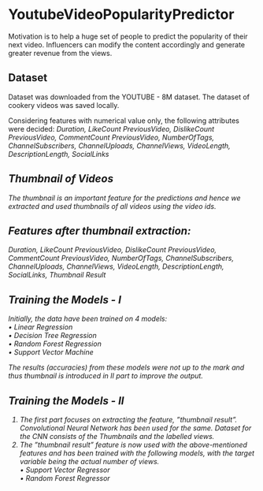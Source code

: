 # YoutubeVideoPopularityPredictor
Motivation is to help a huge set of people to predict the popularity of their next video. Influencers can modify the content accordingly and generate greater revenue from the views.

## Dataset
Dataset was downloaded from the YOUTUBE - 8M
dataset. The dataset of cookery videos was saved locally.

Considering features with numerical value only, the following attributes were decided:
<I> Duration, LikeCount PreviousVideo, DislikeCount PreviousVideo, CommentCount PreviousVideo, NumberOfTags, ChannelSubscribers, ChannelUploads, ChannelViews, VideoLength, DescriptionLength, SocialLinks<I>
  
##  Thumbnail of Videos
The thumbnail is an important feature for the predictions and hence we extracted and used thumbnails of all videos using the video ids. 

## Features after thumbnail extraction:
<I>Duration, LikeCount PreviousVideo, DislikeCount PreviousVideo, CommentCount PreviousVideo, NumberOfTags, ChannelSubscribers, ChannelUploads, ChannelViews, VideoLength, DescriptionLength, SocialLinks, Thumbnail Result<I>
  
## Training the Models - I
Initially, the data have been trained on 4 models:<br>
• Linear Regression<br>
• Decision Tree Regression<br>
• Random Forest Regression<br>
• Support Vector Machine<br>

The results (accuracies) from these models were not up to the mark and thus thumbnail is introduced in II part to improve the output.

## Training the Models - II
1) The first part focuses on extracting the feature, ”thumbnail result”. Convolutional Neural Network has been used for the same. Dataset for the CNN consists of the Thumbnails and the labelled views.
2) The ”thumbnail result” feature is now used with the above-mentioned features and has been trained with the following models, with the target variable being the actual number of views.<br>
• Support Vector Regressor<br>
• Random Forest Regressor<br>
